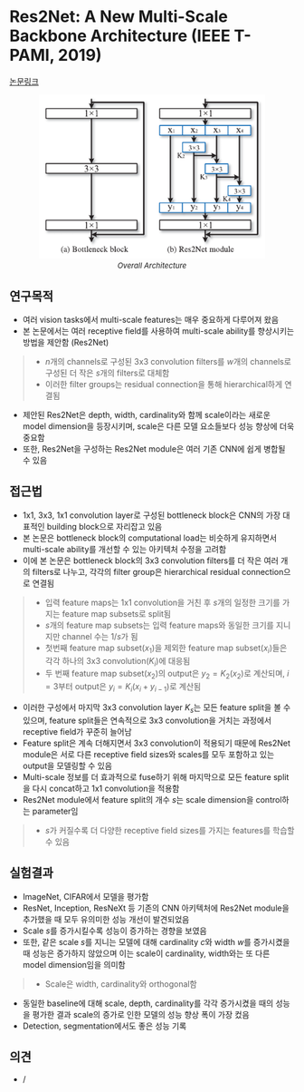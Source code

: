 # Res2Net: A New Multi-Scale Backbone Architecture (IEEE T-PAMI, 2019)

[논문링크](https://ieeexplore.ieee.org/abstract/document/8821313)

<p align="center">
    <img width="400" alt='fig1' src="../img/gao2019res2net.png?raw=true"></br>
    <em><font size=2>Overall Architecture</font></em>
</p>

## 연구목적
- 여러 vision tasks에서 multi-scale features는 매우 중요하게 다루어져 왔음
- 본 논문에서는 여러 receptive field를 사용하여 multi-scale ability를 향상시키는 방법을 제안함 (Res2Net)
> - $n$개의 channels로 구성된 3x3 convolution filters를 $w$개의 channels로 구성된 더 작은 $s$개의 filters로 대체함
> - 이러한 filter groups는 residual connection을 통해 hierarchical하게 연결됨
- 제안된 Res2Net은 depth, width, cardinality와 함께 scale이라는 새로운 model dimension을 등장시키며, scale은 다른 모델 요소들보다 성능 향상에 더욱 중요함
- 또한, Res2Net을 구성하는 Res2Net module은 여러 기존 CNN에 쉽게 병합될 수 있음

## 접근법
- 1x1, 3x3, 1x1 convolution layer로 구성된 bottleneck block은 CNN의 가장 대표적인 building block으로 자리잡고 있음
- 본 논문은 bottleneck block의 computational load는 비슷하게 유지하면서 multi-scale ability를 개선할 수 있는 아키텍처 수정을 고려함
- 이에 본 논문은 bottleneck block의 3x3 convolution filters를 더 작은 여러 개의 filters로 나누고, 각각의 filter group은 hierarchical residual connection으로 연결됨
> - 입력 feature maps는 1x1 convolution을 거친 후 $s$개의 일정한 크기를 가지는 feature map subsets로 split됨
> - $s$개의 feature map subsets는 입력 feature maps와 동일한 크기를 지니지만 channel 수는 $1/s$가 됨
> - 첫번째 feature map subset($x_1$)을 제외한 feature map subset($x_i$)들은 각각 하나의 3x3 convolution($K_i$)에 대응됨
> - 두 번째 feature map subset($x_2$)의 output은 $y_2=K_2(x_2)$로 계산되며, $i=3$부터 output은 $y_i=K_i(x_i+y_{i-1})$로 계산됨
- 이러한 구성에서 마지막 3x3 convolution layer $K_s$는 모든 feature split을 볼 수 있으며, feature split들은 연속적으로 3x3 convolution을 거치는 과정에서 receptive field가 꾸준히 늘어남
- Feature split은 계속 더해지면서 3x3 convolution이 적용되기 때문에 Res2Net module은 서로 다른 receptive field sizes와 scales를 모두 포함하고 있는 output을 모델링할 수 있음 
- Multi-scale 정보를 더 효과적으로 fuse하기 위해 마지막으로 모든 feature split을 다시 concat하고 1x1 convolution을 적용함
- Res2Net module에서 feature split의 개수 $s$는 scale dimension을 control하는 parameter임
> - $s$가 커질수록 더 다양한 receptive field sizes를 가지는 features를 학습할 수 있음

## 실험결과
- ImageNet, CIFAR에서 모델을 평가함
- ResNet, Inception, ResNeXt 등 기존의 CNN 아키텍처에 Res2Net module을 추가했을 때 모두 유의미한 성능 개선이 발견되었음
- Scale $s$를 증가시킬수록 성능이 증가하는 경향을 보였음
- 또한, 같은 scale $s$를 지니는 모델에 대해 cardinality $c$와 width $w$를 증가시켰을 때 성능은 증가하지 않았으며 이는 scale이 cardinality, width와는 또 다른 model dimension임을 의미함
> - Scale은 width, cardinality와 orthogonal함
- 동일한 baseline에 대해 scale, depth, cardinality를 각각 증가시켰을 때의 성능을 평가한 결과 scale의 증가로 인한 모델의 성능 향상 폭이 가장 컸음
- Detection, segmentation에서도 좋은 성능 기록

## 의견
- / 